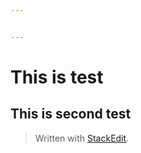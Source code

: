 ```yaml
---


---
```


<h1 id="this-is-test">This is test</h1>
<h2 id="this-is-second-test">This is second test</h2>
<blockquote>
<p>Written with <a href="https://stackedit.io/">StackEdit</a>.</p>
</blockquote>

